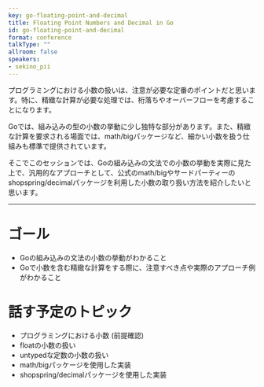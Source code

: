 ```yaml
---
key: go-floating-point-and-decimal
title: Floating Point Numbers and Decimal in Go
id: go-floating-point-and-decimal
format: conference
talkType: ""
allroom: false
speakers:
- sekino_pii
---
```

プログラミングにおける小数の扱いは、注意が必要な定番のポイントだと思います。特に、精緻な計算が必要な処理では、桁落ちやオーバーフローを考慮することになります。

Goでは、組み込みの型の小数の挙動に少し独特な部分があります。また、精緻な計算を要求される場面では、math/bigパッケージなど、細かい小数を扱う仕組みも標準で提供されています。

そこでこのセッションでは、Goの組み込みの文法での小数の挙動を実際に見た上で、汎用的なアプローチとして、公式のmath/bigやサードパーティーのshopspring/decimalパッケージを利用した小数の取り扱い方法を紹介したいと思います。

---

# ゴール

- Goの組み込みの文法の小数の挙動がわかること
- Goで小数を含む精緻な計算をする際に、注意すべき点や実際のアプローチ例がわかること

# 話す予定のトピック

- プログラミングにおける小数 (前提確認)
- floatの小数の扱い
- untypedな定数の小数の扱い
- math/bigパッケージを使用した実装
- shopspring/decimalパッケージを使用した実装